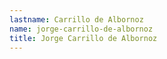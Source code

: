 ```yaml
---
lastname: Carrillo de Albornoz
name: jorge-carrillo-de-albornoz
title: Jorge Carrillo de Albornoz
---
```

